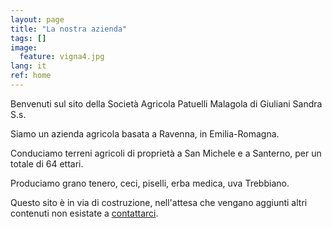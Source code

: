 ```yaml
---
layout: page
title: "La nostra azienda"
tags: []
image:
  feature: vigna4.jpg
lang: it
ref: home
---
```


Benvenuti sul sito della Società Agricola Patuelli Malagola di Giuliani Sandra S.s.     

Siamo un azienda agricola basata a Ravenna, in Emilia-Romagna. 

Conduciamo terreni agricoli di proprietà a San Michele e a Santerno, per un totale di 64 ettari.

Produciamo grano tenero, ceci, piselli, erba medica, uva Trebbiano.


Questo sito è in via di costruzione, nell'attesa che vengano aggiunti altri contenuti non esistate a [contattarci](/contatti).

